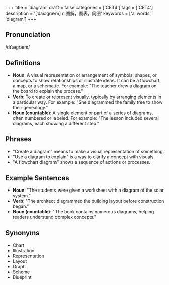 +++
title = 'diagram'
draft = false
categories = ['CET4']
tags = ['CET4']
description = '[ˈdaiəgræm] n.图解，图表，简图'
keywords = ['ai words', 'diagram']
+++

## Pronunciation
/dɪˈæɡræm/

## Definitions
- **Noun**: A visual representation or arrangement of symbols, shapes, or concepts to show relationships or illustrate ideas. It can be a flowchart, a map, or a schematic. For example: "The teacher drew a diagram on the board to explain the process."
- **Verb**: To create or represent visually, typically by arranging elements in a particular way. For example: "She diagrammed the family tree to show their genealogy."
- **Noun (countable)**: A single element or part of a series of diagrams, often numbered or labeled. For example: "The lesson included several diagrams, each showing a different step."

## Phrases
- "Create a diagram" means to make a visual representation of something.
- "Use a diagram to explain" is a way to clarify a concept with visuals.
- "A flowchart diagram" shows a sequence of actions or processes.

## Example Sentences
- **Noun**: "The students were given a worksheet with a diagram of the solar system."
- **Verb**: "The architect diagrammed the building layout before construction began."
- **Noun (countable)**: "The book contains numerous diagrams, helping readers understand complex concepts."

## Synonyms
- Chart
- Illustration
- Representation
- Layout
- Graph
- Scheme
- Blueprint
